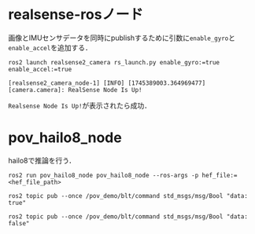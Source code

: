# realsense-rosノード

画像とIMUセンサデータを同時にpublishするために引数に`enable_gyro`と`enable_accel`を追加する．

```shell
ros2 launch realsense2_camera rs_launch.py enable_gyro:=true enable_accel:=true

[realsense2_camera_node-1] [INFO] [1745389003.364969477] [camera.camera]: RealSense Node Is Up!
```

`Realsense Node Is Up!`が表示されたら成功．

# pov_hailo8_node

hailo8で推論を行う．

```shell
ros2 run pov_hailo8_node pov_hailo8_node --ros-args -p hef_file:=<hef_file_path>
```

```shell
ros2 topic pub --once /pov_demo/blt/command std_msgs/msg/Bool "data: true"

ros2 topic pub --once /pov_demo/blt/command std_msgs/msg/Bool "data: false"
```